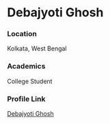 # Debajyoti Ghosh

### Location

Kolkata, West Bengal

### Academics

College Student

### Profile Link

[Debajyoti Ghosh](https://github.com/debajyotig466)
